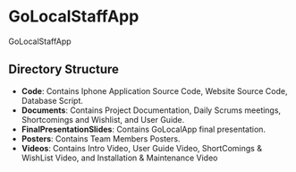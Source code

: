 # GoLocalStaffApp
GoLocalStaffApp

## Directory Structure
* **Code**:                          Contains Iphone Application Source Code, Website Source Code, Database Script.
* **Documents**:                     Contains Project Documentation, Daily Scrums meetings, Shortcomings and Wishlist, and User Guide.
* **FinalPresentationSlides**:       Contains GoLocalApp final presentation.
* **Posters**:                       Contains Team Members Posters.
* **Videos**:                        Contains Intro Video, User Guide Video, ShortComings & WishList Video, and Installation & Maintenance Video

